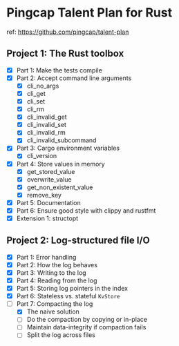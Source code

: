 # Pingcap Talent Plan for Rust

ref: https://github.com/pingcap/talent-plan

## Project 1: The Rust toolbox

- [x] Part 1: Make the tests compile
- [x] Part 2: Accept command line arguments
    - [x] cli_no_args
    - [x] cli_get
    - [x] cli_set
    - [x] cli_rm
    - [x] cli_invalid_get
    - [x] cli_invalid_set
    - [x] cli_invalid_rm
    - [x] cli_invalid_subcommand
- [x] Part 3: Cargo environment variables
    - [x] cli_version
- [x] Part 4: Store values in memory
    - [x] get_stored_value
    - [x] overwrite_value
    - [x] get_non_existent_value
    - [x] remove_key

- [x] Part 5: Documentation
- [x] Part 6: Ensure good style with clippy and rustfmt
- [x] Extension 1: structopt

## Project 2: Log-structured file I/O

- [x] Part 1: Error handling
- [x] Part 2: How the log behaves
- [x] Part 3: Writing to the log
- [x] Part 4: Reading from the log
- [x] Part 5: Storing log pointers in the index
- [x] Part 6: Stateless vs. stateful `KvStore`
- [ ] Part 7: Compacting the log
  - [x] The naive solution
  - [ ] Do the compaction by copying or in-place
  - [ ] Maintain data-integrity if compaction fails
  - [ ] Split the log across files
